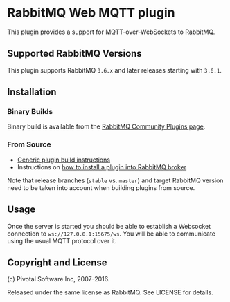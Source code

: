 # RabbitMQ Web MQTT plugin


This plugin provides a support for MQTT-over-WebSockets to
RabbitMQ.


## Supported RabbitMQ Versions

This plugin supports RabbitMQ `3.6.x` and later releases starting with `3.6.1`.


## Installation

### Binary Builds

Binary build is available from the [RabbitMQ Community Plugins page](http://www.rabbitmq.com/community-plugins.html).

### From Source

 * [Generic plugin build instructions](http://www.rabbitmq.com/plugin-development.html)
 * Instructions on [how to install a plugin into RabbitMQ broker](http://www.rabbitmq.com/plugins.html#installing-plugins)

Note that release branches (`stable` vs. `master`) and target RabbitMQ version need to be taken into account
when building plugins from source.


## Usage

Once the server is started you should be able to establish a Websocket
connection to `ws://127.0.0.1:15675/ws`. You will be able to communicate using the
usual MQTT protocol over it.


## Copyright and License

(c) Pivotal Software Inc, 2007-2016.

Released under the same license as RabbitMQ. See LICENSE for details.
